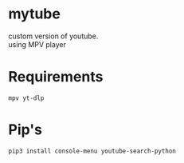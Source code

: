 # mytube
custom version of youtube.    
using MPV player
# Requirements
```mpv yt-dlp```
# Pip's
```pip3 install console-menu youtube-search-python```